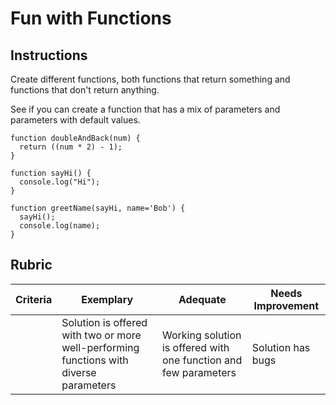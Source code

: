 # Fun with Functions

## Instructions

Create different functions, both functions that return something and functions that don't return anything.

See if you can create a function that has a mix of parameters and parameters with default values.
```
function doubleAndBack(num) {
  return ((num * 2) - 1);
}

function sayHi() {
  console.log("Hi");
}

function greetName(sayHi, name='Bob') {
  sayHi();
  console.log(name);
}
```
## Rubric

| Criteria | Exemplary                                                                              | Adequate                                                         | Needs Improvement |
| -------- | -------------------------------------------------------------------------------------- | ---------------------------------------------------------------- | ----------------- |
|          | Solution is offered with two or more well-performing functions with diverse parameters | Working solution is offered with one function and few parameters | Solution has bugs |
